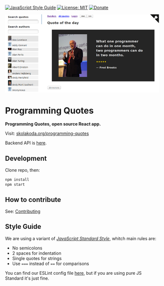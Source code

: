 [![JavaScript Style Guide](https://img.shields.io/badge/code_style-standard-brightgreen.svg)](https://standardjs.com)
[![License: MIT](https://img.shields.io/badge/License-MIT-yellow.svg)](https://github.com/skolakoda/programming-quotes/blob/master/LICENSE)
[![Donate](https://img.shields.io/badge/Donate-PayPal-green.svg)](https://paypal.me/skolakoda)

[![](screen.png)](https://skolakoda.org/programming-quotes/)

# Programming Quotes

**Programming Quotes, open source React app.**

Visit: [skolakoda.org/programming-quotes](https://skolakoda.org/programming-quotes/)

Backend API is [here](https://github.com/skolakoda/baza-podataka).

## Development

Clone repo, then:

```
npm install
npm start

```

## How to contribute

See: [Contributing](CONTRIBUTING.md)

## Style Guide

We are using a variant of [*JavaScript Standard Style*](https://standardjs.com/), whitch main rules are:

- No semicolons
- 2 spaces for indentation
- Single quotes for strings
- Use `===` instead of `==` for comparisons

You can find our ESLint config file [here](https://github.com/skolakoda/kodni-standard/blob/master/.eslintrc), but if you are using pure JS Standard it's just fine.
